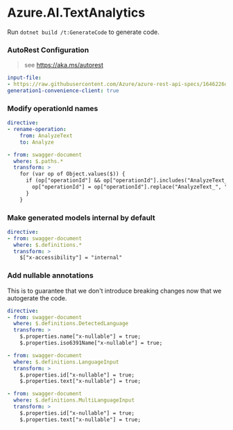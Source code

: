 # Azure.AI.TextAnalytics

Run `dotnet build /t:GenerateCode` to generate code.

### AutoRest Configuration
> see https://aka.ms/autorest

``` yaml
input-file:
- https://raw.githubusercontent.com/Azure/azure-rest-api-specs/1646226d874de6e8d36ebd3ad088c6c5f6cc6ed0/specification/cognitiveservices/data-plane/Language/stable/2022-05-01/analyzetext.json
generation1-convenience-client: true
```

### Modify operationId names

``` yaml
directive:
- rename-operation:
    from: AnalyzeText
    to: Analyze

- from: swagger-document
  where: $.paths.*
  transform: >
    for (var op of Object.values($)) {
      if (op["operationId"] && op["operationId"].includes("AnalyzeText_")) {
        op["operationId"] = op["operationId"].replace("AnalyzeText_", "AnalyzeBatch");
      }
    }
```

### Make generated models internal by default

``` yaml
directive:
- from: swagger-document
  where: $.definitions.*
  transform: >
    $["x-accessibility"] = "internal"
```

### Add nullable annotations

This is to guarantee that we don't introduce breaking changes now that we autogerate the code.

``` yaml
directive:
- from: swagger-document
  where: $.definitions.DetectedLanguage
  transform: >
    $.properties.name["x-nullable"] = true;
    $.properties.iso6391Name["x-nullable"] = true;

- from: swagger-document
  where: $.definitions.LanguageInput
  transform: >
    $.properties.id["x-nullable"] = true;
    $.properties.text["x-nullable"] = true;

- from: swagger-document
  where: $.definitions.MultiLanguageInput
  transform: >
    $.properties.id["x-nullable"] = true;
    $.properties.text["x-nullable"] = true;
```
